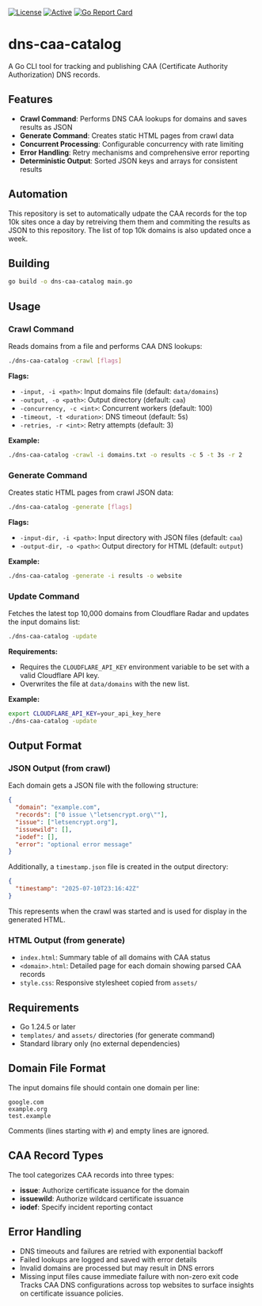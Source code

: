[![License](https://img.shields.io/badge/license-MIT-blue)](https://opensource.org/licenses/MIT) [![Active](https://img.shields.io/badge/Status-Active-green)](https://guide.unitvectorylabs.com/bestpractices/status/#active) [![Go Report Card](https://goreportcard.com/badge/github.com/UnitVectorY-Labs/dns-caa-catalog)](https://goreportcard.com/report/github.com/UnitVectorY-Labs/dns-caa-catalog)

# dns-caa-catalog

A Go CLI tool for tracking and publishing CAA (Certificate Authority Authorization) DNS records.

## Features

- **Crawl Command**: Performs DNS CAA lookups for domains and saves results as JSON
- **Generate Command**: Creates static HTML pages from crawl data
- **Concurrent Processing**: Configurable concurrency with rate limiting
- **Error Handling**: Retry mechanisms and comprehensive error reporting
- **Deterministic Output**: Sorted JSON keys and arrays for consistent results

## Automation

This repository is set to automatically udpate the CAA records for the top 10k sites once a day by retreiving them them and commiting the results as JSON to this repository.  The list of top 10k domains is also updated once a week.

## Building

```bash
go build -o dns-caa-catalog main.go
```

## Usage

### Crawl Command

Reads domains from a file and performs CAA DNS lookups:

```bash
./dns-caa-catalog -crawl [flags]
```

**Flags:**
- `-input, -i <path>`: Input domains file (default: `data/domains`)
- `-output, -o <path>`: Output directory (default: `caa`)
- `-concurrency, -c <int>`: Concurrent workers (default: 100)
- `-timeout, -t <duration>`: DNS timeout (default: 5s)
- `-retries, -r <int>`: Retry attempts (default: 3)

**Example:**
```bash
./dns-caa-catalog -crawl -i domains.txt -o results -c 5 -t 3s -r 2
```

### Generate Command

Creates static HTML pages from crawl JSON data:

```bash
./dns-caa-catalog -generate [flags]
```

**Flags:**
- `-input-dir, -i <path>`: Input directory with JSON files (default: `caa`)
- `-output-dir, -o <path>`: Output directory for HTML (default: `output`)

**Example:**
```bash
./dns-caa-catalog -generate -i results -o website
```

### Update Command

Fetches the latest top 10,000 domains from Cloudflare Radar and updates the input domains list:

```bash
./dns-caa-catalog -update
```

**Requirements:**
- Requires the `CLOUDFLARE_API_KEY` environment variable to be set with a valid Cloudflare API key.
- Overwrites the file at `data/domains` with the new list.

**Example:**
```bash
export CLOUDFLARE_API_KEY=your_api_key_here
./dns-caa-catalog -update
```

## Output Format

### JSON Output (from crawl)

Each domain gets a JSON file with the following structure:

```json
{
  "domain": "example.com",
  "records": ["0 issue \"letsencrypt.org\""],
  "issue": ["letsencrypt.org"],
  "issuewild": [],
  "iodef": [],
  "error": "optional error message"
}
```

Additionally, a `timestamp.json` file is created in the output directory:

```json
{
  "timestamp": "2025-07-10T23:16:42Z"
}
```
This represents when the crawl was started and is used for display in the generated HTML.

### HTML Output (from generate)

- `index.html`: Summary table of all domains with CAA status
- `<domain>.html`: Detailed page for each domain showing parsed CAA records
- `style.css`: Responsive stylesheet copied from `assets/`

## Requirements

- Go 1.24.5 or later
- `templates/` and `assets/` directories (for generate command)
- Standard library only (no external dependencies)

## Domain File Format

The input domains file should contain one domain per line:

```
google.com
example.org
test.example
```

Comments (lines starting with `#`) and empty lines are ignored.

## CAA Record Types

The tool categorizes CAA records into three types:

- **issue**: Authorize certificate issuance for the domain
- **issuewild**: Authorize wildcard certificate issuance  
- **iodef**: Specify incident reporting contact

## Error Handling

- DNS timeouts and failures are retried with exponential backoff
- Failed lookups are logged and saved with error details
- Invalid domains are processed but may result in DNS errors
- Missing input files cause immediate failure with non-zero exit code
Tracks CAA DNS configurations across top websites to surface insights on certificate issuance policies.
